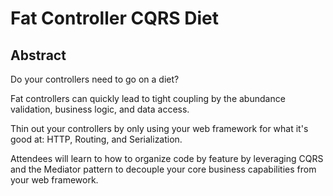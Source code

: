 # Fat Controller CQRS Diet

## Abstract

Do your controllers need to go on a diet?

Fat controllers can quickly lead to tight coupling by the abundance validation, business logic, and data access.

Thin out your controllers by only using your web framework for what it's good at: HTTP, Routing, and Serialization.

Attendees will learn to how to organize code by feature by leveraging CQRS and the Mediator pattern to decouple your core
business capabilities from your web framework.

